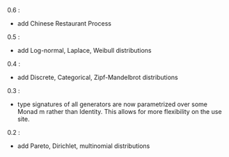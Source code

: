 0.6 :

- add Chinese Restaurant Process

0.5 :

- add Log-normal, Laplace, Weibull distributions

0.4 :

- add Discrete, Categorical, Zipf-Mandelbrot distributions

0.3 :

- type signatures of all generators are now parametrized over some Monad m rather than Identity. This allows for more flexibility on the use site.

0.2 :

- add Pareto, Dirichlet, multinomial distributions

